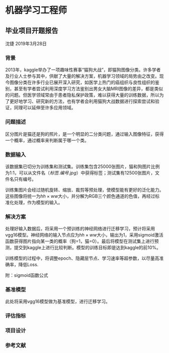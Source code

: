 
# 机器学习工程师
## 毕业项目开题报告

沈捷 2019年3月28日

### 背景

2013年，kaggle举办了一项趣味性赛事“猫狗大战”，即猫狗图像分类。许多学者及行业人士参与其中，供献了大量的解决方案，机器学习领域的局势由之改变。现今图像分类在许多行业已展开深入研究，如医学上热门的癌组织与良性组织的鉴别，甚至有学者尝试利用深度学习方法鉴别出男女大脑MRI图像的差异<cite data-cite="2636952/IJ2W7TIB"></cite>，都是类似的问题。但医学领域常由于患者隐私保护政策，难以获得大量的训练数据，所以为了更好地学习、研究新的方法，也有学者会利用猫狗大战数据进行探索尝试和验证<cite data-cite="2636952/YVAJHILJ"></cite>，同理可以延伸至许多应用领域。

### 问题描述

区分图片是猫还是狗的照片，是一个明显的二分类问题，通过输入图像特征，获得一个概率，通过概率来判断属于哪一个类。

### 数据输入

该数据集已切分为训练集和测试集。训练集包含25000张图片，猫和狗图片比例为1:1，可以从文件名（*标签.编号.jpg*）中获得标签；测试集有12500张图片，文件名只有编号。

训练集图片会经过随机旋转、缩放、裁剪等预处理，使模型能有更好的泛化能力。这些图像将统一为$hh \times ww$大小，并分解为RGB三个颜色通道的色值，再经过标准化处理，作为模型的输入。

### 解决方案

处理好输入数据后，将采用一个预训练的神经网络进行迁移学习，预计将采用vgg16模型。神经网络的输入节点应为$hh \times ww$大小，输出为1，采用sigmoid激活函数获得图片指向某一类的概率（狗=1，猫=0）。最后将模型在测试集上进行预测，提交到kaggle上进行比较判断。模型的训练目标即是达到kaggle的前10%。

训练模型的过程中，将调整epoch、隐藏层节点、学习速率等超参数，以尽量高准确率，降低Loss.

附：sigmoid函数公式

### 基准模型

此处将采用vgg16模型做为基准模型，进行迁移学习。

### 评估指标


### 项目设计


### 参考文献

<div class="cite2c-biblio"></div>


```python

```
